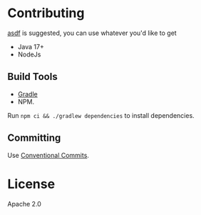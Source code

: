 # Contributing

[asdf](https://asdf-vm.com) is suggested, you can use whatever you'd like to get

- Java 17+
- NodeJs

## Build Tools

- [Gradle](https://docs.gradle.org/current/userguide/command_line_interface.html)
- NPM.

Run `npm ci && ./gradlew dependencies` to install dependencies.

## Committing

Use [Conventional Commits](https://www.conventionalcommits.org/en/v1.0.0/).

# License

Apache 2.0
